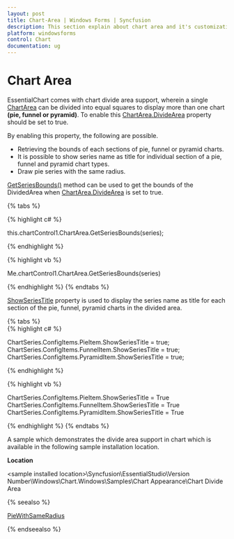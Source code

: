 ```yaml
---
layout: post
title: Chart-Area | Windows Forms | Syncfusion
description: This section explain about chart area and it's customization in different ways.
platform: windowsforms
control: Chart
documentation: ug
---
```


# Chart Area

EssentialChart comes with chart divide area support, wherein a single [ChartArea](https://help.syncfusion.com/cr/cref_files/windowsforms/Syncfusion.Chart.Base~Syncfusion.Windows.Forms.Chart.ChartArea.html) can be divided into equal squares to display more than one chart **(pie, funnel or pyramid)**. To enable this [ChartArea.DivideArea](https://help.syncfusion.com/cr/cref_files/windowsforms/Syncfusion.Chart.Base~Syncfusion.Windows.Forms.Chart.ChartArea~DivideArea.html) property should be set to true.

By enabling this property, the following are possible.

* Retrieving the bounds of each sections of pie, funnel or pyramid charts.
* It is possible to show series name as title for individual section of a pie, funnel and pyramid chart types.
* Draw pie series with the same radius.

[GetSeriesBounds()](https://help.syncfusion.com/cr/cref_files/windowsforms/Syncfusion.Chart.Base~Syncfusion.Windows.Forms.Chart.ChartArea~GetSeriesBounds.html) method can be used to get the bounds of the DividedArea when [ChartArea.DivideArea](https://help.syncfusion.com/cr/cref_files/windowsforms/Syncfusion.Chart.Base~Syncfusion.Windows.Forms.Chart.ChartArea~DivideArea.html) is set to true. 

{% tabs %}  

{% highlight c# %}

this.chartControl1.ChartArea.GetSeriesBounds(series);

{% endhighlight %}

{% highlight vb %}

Me.chartControl1.ChartArea.GetSeriesBounds(series)

{% endhighlight %}
{% endtabs %}

[ShowSeriesTitle](https://help.syncfusion.com/cr/cref_files/windowsforms/Syncfusion.Chart.Base~Syncfusion.Windows.Forms.Chart.ChartPieConfigItem~ShowSeriesTitle.html) property is used to display the series name as title for each section of the pie, funnel, pyramid charts in the divided area. 

{% tabs %}  
{% highlight c# %}

ChartSeries.ConfigItems.PieItem.ShowSeriesTitle = true;
ChartSeries.ConfigItems.FunnelItem.ShowSeriesTitle = true;
ChartSeries.ConfigItems.PyramidItem.ShowSeriesTitle = true;

{% endhighlight %}

{% highlight vb %}

ChartSeries.ConfigItems.PieItem.ShowSeriesTitle = True
ChartSeries.ConfigItems.FunnelItem.ShowSeriesTitle = True
ChartSeries.ConfigItems.PyramidItem.ShowSeriesTitle = True

{% endhighlight %}
{% endtabs %}

A sample which demonstrates the divide area support in chart which is available in the following sample installation location.

**Location**

&lt;sample installed location&gt;\Syncfusion\EssentialStudio\Version Number\Windows\Chart.Windows\Samples\Chart Appearance\Chart Divide Area

{% seealso %}

[PieWithSameRadius](/windowsforms/chart/chart-series#piewithsameradius)

{% endseealso %}